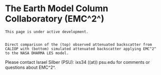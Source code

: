 The Earth Model Column Collaboratory (EMC^2^)
===================================

```{note}
This page is under active development.
```

```{figure} emc2_1.png

Direct comparison of the (top) observed attenuated backscatter from CALIOP with (bottom) simulated attenuated backscatter applying EMC^2^ to the NASA DHARMA LES model.
```

Please contact Israel Silber (PSU): ixs34 ((at)) psu.edu for comments or questions about EMC^2^.
